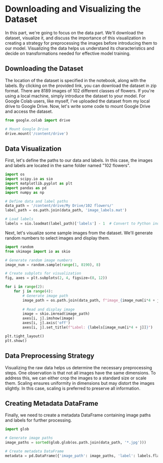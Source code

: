 # Downloading and Visualizing the Dataset

In this part, we're going to focus on the data part. We'll download the dataset, visualize it, and discuss the importance of this visualization in creating a strategy for preprocessing the images before introducing them to our model. Visualizing the data helps us understand its characteristics and decide on transformations needed for effective model training.

## Downloading the Dataset

The location of the dataset is specified in the notebook, along with the labels. By clicking on the provided link, you can download the dataset in zip format. There are 8189 images of 102 different classes of flowers. If you're using a local machine, simply introduce the dataset to your model. For Google Colab users, like myself, I've uploaded the dataset from my local drive to Google Drive. Now, let's write some code to mount Google Drive and access the dataset.

```python
from google.colab import drive

# Mount Google Drive
drive.mount('/content/drive')
```

## Data Visualization

First, let's define the paths to our data and labels. In this case, the images and labels are located in the same folder named "102 flowers".

```python
import os
import scipy.io as sio
import matplotlib.pyplot as plt
import pandas as pd
import numpy as np

# Define data and label paths
data_path = '/content/drive/My Drive/102 flowers/'
label_path = os.path.join(data_path, 'image_labels.mat')

# Load labels
labels = sio.loadmat(label_path)['labels'] - 1  # Convert to Python indexing
```

Next, let's visualize some sample images from the dataset. We'll generate random numbers to select images and display them.

```python
import random
from skimage import io as skio

# Generate random image numbers
image_num = random.sample(range(1, 8190), 8)

# Create subplots for visualization
fig, axes = plt.subplots(2, 4, figsize=(8, 12))

for i in range(2):
    for j in range(4):
        # Generate image path
        image_path = os.path.join(data_path, f"image_{image_num[i*4 + j]:05d}.jpg")
  
        # Read and display image
        image = skio.imread(image_path)
        axes[i, j].imshow(image)
        axes[i, j].axis('off')
        axes[i, j].set_title(f"Label: {labels[image_num[i*4 + j]]}")

plt.tight_layout()
plt.show()
```

## Data Preprocessing Strategy

Visualizing the raw data helps us determine the necessary preprocessing steps. One observation is that not all images have the same dimensions. To address this, we can either crop the images to a standard size or scale them. Scaling ensures uniformity in dimensions but may distort the images slightly. In this case, scaling is preferred to preserve all information.

## Creating Metadata DataFrame

Finally, we need to create a metadata DataFrame containing image paths and labels for further processing.

```python
import glob

# Generate image paths
image_paths = sorted(glob.glob(os.path.join(data_path, '*.jpg')))

# Create metadata DataFrame
metadata = pd.DataFrame({'image_path': image_paths, 'label': labels.flatten()})
```
